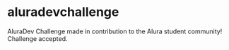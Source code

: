 # aluradevchallenge
AluraDev Challenge made in contribution to the Alura student community! Challenge accepted.
